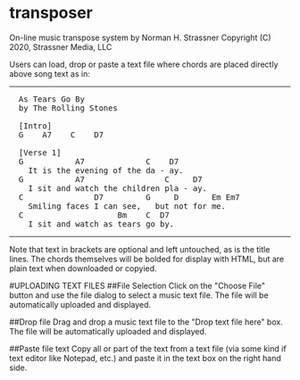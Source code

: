 # transposer
On-line music transpose system
by Norman H. Strassner
Copyright (C) 2020, Strassner Media, LLC


Users can load, drop or paste a text file where chords are placed directly above song text as in:

----------------------------------------------
<pre>
  As Tears Go By
  by The Rolling Stones
  
  [Intro] 
  G    A7    C    D7
  
  [Verse 1]
  G           A7             C    D7
    It is the evening of the da - ay.
  G           A7                 C     D7
    I sit and watch the children pla - ay.
  C               D7         G     D       Em Em7
    Smiling faces I can see,   but not for me.
  C                    Bm    C  D7
    I sit and watch as tears go by.
</pre>
----------------------------------------------

Note that text in brackets are optional and left untouched, as is the title lines.
The chords themselves will be bolded for display with HTML, but are plain text when downloaded or copyied.

#UPLOADING TEXT FILES
##File Selection
Click on the "Choose File" button and use the file dialog to select a music text file.
The file will be automatically uploaded and displayed.

##Drop file
Drag and drop a music text file to the "Drop text file here" box.
The file will be automatically uploaded and displayed.

##Paste file text
Copy all or part of the text from a text file (via some kind if text editor like Notepad, etc.) and paste it in the text box on the right hand side.


